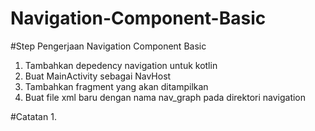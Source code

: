# Navigation-Component-Basic

#Step Pengerjaan Navigation Component Basic

1. Tambahkan depedency navigation untuk kotlin
2. Buat MainActivity sebagai NavHost
3. Tambahkan fragment yang akan ditampilkan
4. Buat file xml baru dengan nama nav_graph pada direktori navigation

#Catatan
1. 

